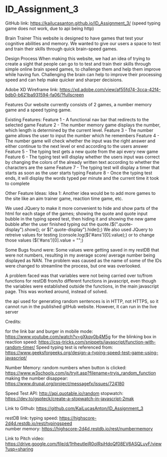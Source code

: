 # ID_Assignment_3
GitHub link: https://kailucasanton.github.io/ID_Assignment_3/ (speed typing game does not work, due to api being http)
 
 
<!-- Your Project's Name
One or two paragraphs providing an overview of your project. Tell us about your project.
 
Essentially, this part is your sales pitch. -->
 
Brain Trainer
This website is designed to have games that test your cognitive abilities and memory. We wanted to give our users a space to test and train their skills through quick brain-speed games.
 
<!-- Design Process
Provide us insights about your design process, focusing on who this website is for, what it is that they want to achieve and how your project is the best way to help them achieve these things.
 
In particular, as part of this section we recommend that you provide a list of User Stories, with the following general structure:
 
As a user type, I want to perform an action, so that I can achieve a goal.
This section is also where you would share links to any wireframes, mockups, diagrams etc. that you created as part of the design process. These files should themselves either be included as a pdf file in the project itself (in an separate directory) Include the Adobe XD wireframe as a folder. You can include the XD share url. -->
 
Design Process
When making this website, we had an idea of trying to create a sight that people can go to to test and train their skills through simple online brain speed games, to challenge them and help them improve while having fun. Challenging the brain can help to improve their processing speed and can help make quicker and sharper decisions.
 
Adobe XD Wireframe link: https://xd.adobe.com/view/af55fd74-3cca-42f4-bdb0-b621ba931594-fa06/?fullscreen
 
<!-- 
Features
In this section, you should go over the different parts of your project, and describe each in a sentence or so.
 
Existing Features
Feature 1 - allows users X to achieve Y, by having them fill out Z
...
In addition, you may also use this section to discuss plans for additional features to be implemented in the future:
 
Features Left to Implement
Another feature idea
Technologies Used
In this section, you should mention all of the languages, frameworks, libraries, and any other tools that you have used to construct this project. For each, provide its name, a link to its official site and a short sentence of why it was used.
-->
 
Features
Our website currently consists of 2 games, a number memory game and a speed typing game.
 
Existing Features:
Feature 1 - A functional nav bar that redirects to the selected game
Feature 2 - The number memory game displays the number, which length is determined by the current level.
Feature 3 - The number game allows the user to input the number which he remembers
Feature 4 - The number game will check whether the input was the right answer and either continue to the next level or end according to the users answer
Feature 5 - The typing test gets a new quote from the api every new game
Feature 6 - The typing test will display whether the users input was correct by changing the colors of the already written text according to whether the characters are the same
Feature 7 - The typing test will display a timer that starts as soon as the user starts typing
Feature 8 - Once the typing test ends, it will display the words typed per minute and the current time it took to complete
 
Other Feature Ideas:
Idea 1: Another idea would be to add more games to the site like an aim trainer game, reaction time game, etc.
 
<!--
JQuery
The project uses JQuery to simplify DOM manipulation.
Testing
For any scenarios that have not been automated, test the user stories manually and provide as much detail as is relevant. A particularly useful form for describing your testing process is via scenarios, such as:
 
Contact form:
Go to the "Contact Us" page
Try to submit the empty form and verify that an error message about the required fields appears
Try to submit the form with an invalid email address and verify that a relevant error message appears
Try to submit the form with all inputs valid and verify that a success message appears.
In addition, you should mention in this section how your project looks and works on different browsers and screen sizes.
 
You should also mention in this section any interesting bugs or problems you discovered during your testing, even if you haven't addressed them yet.
 
If this section grows too long, you may want to split it off into a separate file and link to it from here.
-->
 
We used JQuery to make it more convenient to hide and show parts of the html for each stage of the games; showing the quote and quote input bubble in the typing speed test, then hiding it and showing the new game bubble after the user finished typing out the quote.($(".quote-display").show(); or $(".quote-display").hide();)
We also used JQuery to retreive values for testing (console.log($('#ans')[0].value);) or to change those values ($('#ans')[0].value = "";)

Some Bugs found were:
Some values were getting saved in my restDB that were not numbers, resulting in my average score/ average number being displayed as NAN. The problem was caused as the name of some of the IDs were changed to streamline the process, but one was overlooked.

A problem faced was that variables were not being carried over to/from functions for restDB from/to different functions in javascript, even though the variables were established outside the functions, in the main javascript page. This was worked around, instead of solved.
 
the api used for generating random sentences is in HTTP, not HTTPS, so it cannot run in the published gitHub website. However, it can run in the live server
<!--
Credits
Content
The text for section Y was copied from the Wikipedia article Z
Media
The photos used in this site were obtained from ...
Acknowledgements
I received inspiration for this project from X
 -->
 Credits:
 
for the link bar and burger in mobile mode: https://www.youtube.com/watch?v=gXkqy0b4M5g
for the blinking box in reaction speed: https://css-tricks.com/snippets/javascript/function-with-random-timer/
Speed typing test is referenced from: https://www.geeksforgeeks.org/design-a-typing-speed-test-game-using-javascript/
 
Number Memory:
random numbers when button is clicked: https://www.w3schools.com/js/tryit.asp?filename=tryjs_random_function
making the number disappear: https://www.drupal.org/project/messagefx/issues/724180
 
Speed Test API:
http://api.quotable.io/random
stopwatch: https://dev.to/gspteck/create-a-stopwatch-in-javascript-2mak

 
Link to Github:
https://github.com/KaiLucasAnton/ID_Assignment_3
 
restDB link:
typing speed: https://highscore-2d4d.restdb.io/rest/typingspeed  
number memory: https://highscore-2d4d.restdb.io/rest/numbermemory  

Link to Pitch video: 
https://drive.google.com/file/d/1HheutleiR0oIRsiHdoQf08EV6ASQLuyF/view?usp=sharing
